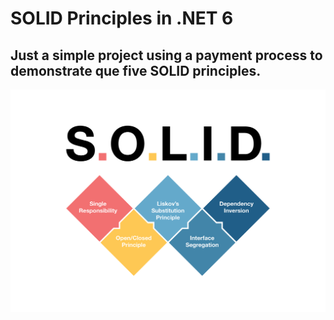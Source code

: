 # SOLID Principles in .NET 6

## **Just a simple project using a payment process to demonstrate que five SOLID principles.**

![SOLID Principles ](solid.png)
